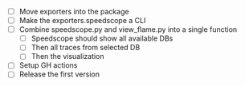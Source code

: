 * [ ] Move exporters into the package
* [ ] Make the exporters.speedscope a CLI
* [ ] Combine speedscope.py and view_flame.py into a single function
     * [ ] Speedscope should show all available DBs
     * [ ] Then all traces from selected DB
     * [ ] Then the visualization

* [ ] Setup GH actions
* [ ] Release the first version
